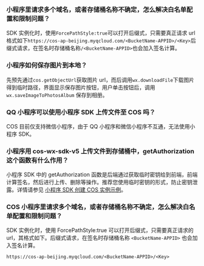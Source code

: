 ### 小程序里请求多个域名，或者存储桶名称不确定，怎么解决白名单配置和限制问题？

SDK 实例化时，使用`ForcePathStyle:true`可以打开后缀式，只需要真正请求 url 格式如下`https://cos-ap-beijing.myqcloud.com/<BucketName-APPID>/<Key>`后缀式请求，在签名时存储桶名称`/<BucketName-APPID>`也会加入签名计算。

### 小程序如何保存图片到本地？

先预先通过`cos.getObjectUrl`获取图片 url，而后调用`wx.downloadFile`下载图片得到临时路径，界面显示保存图片按钮，用户单击按钮后，调用`wx.saveImageToPhotosAlbum` 保存到相册。


### QQ 小程序可以使用小程序 SDK 上传文件至 COS 吗？

COS 目前仅支持微信小程序，由于 QQ 小程序和微信小程序不互通，无法使用小程序 SDK。

### 小程序用 cos-wx-sdk-v5 上传文件到存储桶中，getAuthorization 这个函数有什么作用？

小程序 SDK 中的 getAuthorization 函数是后端通过获取临时密钥给到前端，前端计算签名，然后进行上传、删除等操作。推荐您使用临时密钥的形式，防止密钥泄露。详情请参见 [小程序 SDK 创建 COS 实例示例](https://cloud.tencent.com/document/product/436/31953#.E9.85.8D.E7.BD.AE.E9.A1.B9)。

### COS 小程序里请求多个域名，或者存储桶名称不确定，怎么解决白名单配置和限制问题？

SDK 实例化时，使用 ForcePathStyle:true 可以打开后缀式，只需要真正请求的 url，其格式如下。后缀式请求，在签名时存储桶名称 `<BucketName-APPID>` 也会加入签名计算。
```
https://cos-ap-beijing.myqcloud.com/<BucketName-APPID>/<Key>
```
